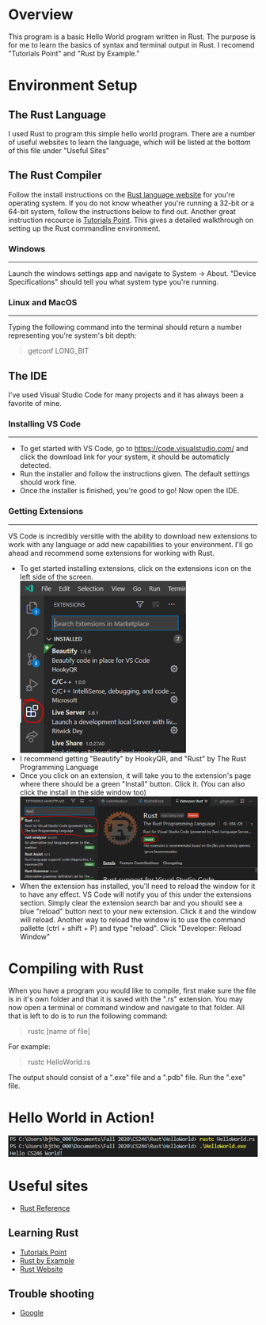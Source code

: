 # Overview
This program is a basic Hello World program written in Rust. The purpose is for me to learn the basics of syntax and terminal output in Rust. I recomend "Tutorials Point" and "Rust by Example."
# Environment Setup
## The Rust Language
I used Rust to program this simple hello world program. There are a number of useful websites to learn the language, which will be listed at the bottom of this file under "Useful Sites"
## The Rust Compiler
Follow the install instructions on the [Rust language website](https://www.rust-lang.org/tools/install) for you're operating system. If you do not know wheather you're running a 32-bit or a 64-bit system, follow the instructions below to find out. Another great instruction recource is [Tutorials Point](https://www.tutorialspoint.com/rust/rust_environment_setup.htm). This gives a detailed walkthrough on setting up the Rust commandline environment.
### Windows
---
Launch the windows settings app and navigate to System -> About. "Device Specifications" should tell you what system type you're running.

### Linux and MacOS
---
Typing the following command into the terminal should return a number representing you're system's bit depth: 
> getconf LONG_BIT

## The IDE
I've used Visual Studio Code for many projects and it has always been a favorite of mine. 
### Installing VS Code
---
- To get started with VS Code, go to https://code.visualstudio.com/ and click the download link for your system, it should be automaticly detected.
- Run the installer and follow the instructions given. The default settings should work fine.
- Once the installer is finished, you're good to go! Now open the IDE.
### Getting Extensions
---
VS Code is incredibly versitle with the ability to download new extensions to work with any language or add new capabilities to your environment. I'll go ahead and recommend some extensions for working with Rust.
- To get started installing extensions, click on the extensions icon on the left side of the screen.
![](.img/VSCode_Extensions_1.png)
- I recommend getting "Beautify" by HookyQR, and "Rust" by The Rust Programming Language
- Once you click on an extension, it will take you to the extension's page where there should be a green "Install" button. Click it. (You can also click the install in the side window too)
![](.img/VSCode_Extensions_2.png)
- When the extension has installed, you'll need to reload the window for it to have any effect. VS Code will notify you of this under the extensions section. Simply clear the extension search bar and you should see a blue "reload" button next to your new extension. Click it and the window will reload. Another way to reload the window is to use the command pallette (ctrl + shift + P) and type "reload". Click "Developer: Reload Window"

# Compiling with Rust
When you have a program you would like to compile, first make sure the file is in it's own folder and that it is saved with the ".rs" extension. You may now open a terminal or command window and navigate to that folder. All that is left to do is to run the following command:
> rustc [name of file]

For example:
> rustc HelloWorld.rs

The output should consist of a ".exe" file and a ".pdb" file. Run the ".exe" file.


# Hello World in Action!
![Image not found! Oh well. The output of this programs simply says "Hello CS246 World!"](.img/HelloWorldInAction.png)

# Useful sites
- [Rust Reference](https://doc.rust-lang.org/reference/index.html)
## Learning Rust
- [Tutorials Point](https://www.tutorialspoint.com/rust/index.htm)
- [Rust by Example](https://doc.rust-lang.org/stable/rust-by-example/)
- [Rust Website](https://www.rust-lang.org/learn)
## Trouble shooting
- [Google](https://www.google.com)
